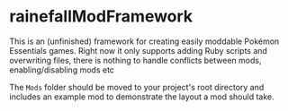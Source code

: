 # rainefallModFramework
This is an (unfinished) framework for creating easily moddable Pokémon Essentials games. Right now it only supports adding Ruby scripts and overwriting files, there is nothing to handle conflicts between mods, enabling/disabling mods etc

The `Mods` folder should be moved to your project's root directory and includes an example mod to demonstrate the layout a mod should take.